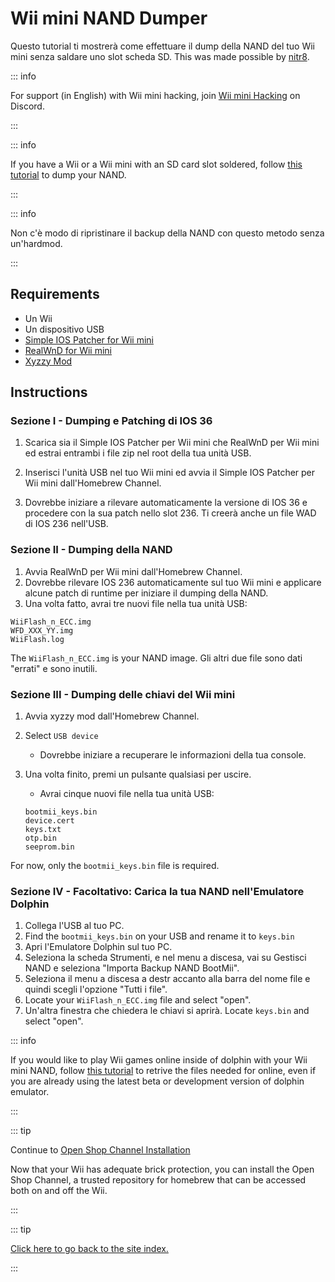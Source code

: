 # Wii mini NAND Dumper

Questo tutorial ti mostrerà come effettuare il dump della NAND del tuo Wii mini senza saldare uno slot scheda SD. This was made possible by [nitr8](https://gbatemp.net/members/nitr8.72581/).

::: info

For support (in English) with Wii mini hacking, join [Wii mini Hacking](https://discord.gg/6ryxnkS) on Discord.

:::

::: info

If you have a Wii or a Wii mini with an SD card slot soldered, follow [this tutorial](bootmii) to dump your NAND.

:::

::: info

Non c'è modo di ripristinare il backup della NAND con questo metodo senza un'hardmod.

:::

## Requirements

- Un Wii
- Un dispositivo USB
- [Simple IOS Patcher for Wii mini](http://www.mediafire.com/file/7k141mu1whqzwdp/SimpleIOSPatcher_Mini.zip/file)
- [RealWnD for Wii mini](https://oscwii.org/library/app/RealWnD_Mini)
- [Xyzzy Mod](https://oscwii.org/library/app/xyzzy-mod)

## Instructions

### Sezione I - Dumping e Patching di IOS 36

1. Scarica sia il Simple IOS Patcher per Wii mini che RealWnD per Wii mini ed estrai entrambi i file zip nel root della tua unità USB.

2. Inserisci l'unità USB nel tuo Wii mini ed avvia il Simple IOS Patcher per Wii mini dall'Homebrew Channel.

3. Dovrebbe iniziare a rilevare automaticamente la versione di IOS 36 e procedere con la sua patch nello slot 236. Ti creerà anche un file WAD di IOS 236 nell'USB.

### Sezione II - Dumping della NAND

1. Avvia RealWnD per Wii mini dall'Homebrew Channel.
2. Dovrebbe rilevare IOS 236 automaticamente sul tuo Wii mini e applicare alcune patch di runtime per iniziare il dumping della NAND.
3. Una volta fatto, avrai tre nuovi file nella tua unità USB:

```
WiiFlash_n_ECC.img
WFD_XXX_YY.img
WiiFlash.log
```

The `WiiFlash_n_ECC.img` is your NAND image. Gli altri due file sono dati "errati" e sono inutili.

### Sezione III - Dumping delle chiavi del Wii mini

1. Avvia xyzzy mod dall'Homebrew Channel.
2. Select `USB device`
    - Dovrebbe iniziare a recuperare le informazioni della tua console.
3. Una volta finito, premi un pulsante qualsiasi per uscire.

    - Avrai cinque nuovi file nella tua unità USB:

    ```
    bootmii_keys.bin
    device.cert
    keys.txt
    otp.bin
    seeprom.bin
    ```

For now, only the `bootmii_keys.bin` file is required.

### Sezione IV - Facoltativo: Carica la tua NAND nell'Emulatore Dolphin

1. Collega l'USB al tuo PC.
2. Find the `bootmii_keys.bin` on your USB and rename it to `keys.bin`
3. Apri l'Emulatore Dolphin sul tuo PC.
4. Seleziona la scheda Strumenti, e nel menu a discesa, vai su Gestisci NAND e seleziona "Importa Backup NAND BootMii".
5. Seleziona il menu a discesa a destr accanto alla barra del nome file e quindi scegli l'opzione "Tutti i file".
6. Locate your `WiiFlash_n_ECC.img` file and select "open".
7. Un'altra finestra che chiedera le chiavi si aprirà. Locate `keys.bin` and select "open".

::: info

If you would like to play Wii games online inside of dolphin with your Wii mini NAND, follow [this tutorial](https://dolphin-emu.org/docs/guides/wii-network-guide/) to retrive the files needed for online, even if you are already using the latest beta or development version of dolphin emulator.

:::

::: tip

Continue to [Open Shop Channel Installation](osc)

Now that your Wii has adequate brick protection, you can install the Open Shop Channel, a trusted repository for homebrew that can be accessed both on and off the Wii.

:::

::: tip

[Click here to go back to the site index.](site-navigation)

:::
